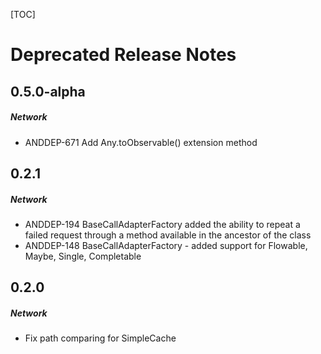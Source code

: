 [TOC]
# Deprecated Release Notes
## 0.5.0-alpha
##### Network
* ANDDEP-671 Add Any.toObservable() extension method
## 0.2.1
##### Network
* ANDDEP-194 BaseCallAdapterFactory added the ability to repeat a failed request through a method available in the ancestor of the class
* ANDDEP-148 BaseCallAdapterFactory - added support for Flowable, Maybe, Single, Completable
## 0.2.0
##### Network
* Fix path comparing for SimpleCache
